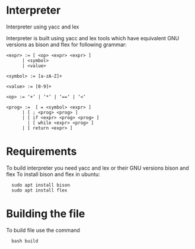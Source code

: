 # Interpreter
Interpreter using yacc and  lex

Interpreter is built using yacc and lex tools which have equivalent GNU versions as bison and flex for following grammar:

    <expr> := [ <op> <expr> <expr> ] 
          | <symbol> 
          | <value>

    <symbol> := [a-zA-Z]+

    <value> := [0-9]+
  
    <op> := ‘+’ | ‘*’ | ‘==‘ | ‘<‘
                           
    <prog> :=  [ = <symbol> <expr> ] 
          | [ ; <prog> <prog> ] 
          | [ if <expr> <prog> <prog> ] 
	      	| [ while <expr> <prog> ] 
          |	[ return <expr> ]

# Requirements

To build interpreter you need yacc and lex or their GNU versions bison and flex
To install bison and flex in ubuntu:

      sudo apt install bison 
      sudo apt install flex
  
# Building the file
  
  To build file use the command
    
      bash build
